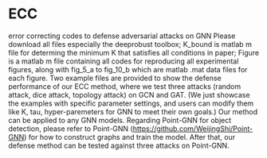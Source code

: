 # ECC
error correcting codes to defense adversarial attacks on GNN
Please download all files especially the deeprobust toolbox;
K_bound is matlab m file for determing the minimum K that satisfies all conditions in paper;
Figure is a matlab m file containing all codes for reproducing all experimental figures, along with fig_5_a to fig_10_b which are matlab .mat data files for each figure.
Two example files are provided to show the defense performance of our ECC method, where we test three attacks (random attack, dice attack, topology attack) on GCN and GAT. (We just showcase the examples with specific parameter settings, and users can modify them like K, tau, hyper-paremeters for GNN to meet their own goals.)
Our method can be applied to any GNN models. Regarding Point-GNN for object detection, please refer to Point-GNN (https://github.com/WeijingShi/Point-GNN) for how to construct graphs and train the model. After that, our defense method can be tested against three attacks on Point-GNN. 
